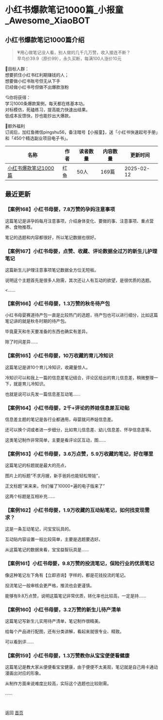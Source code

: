 # 小红书爆款笔记1000篇_小报童_Awesome_XiaoBOT

## 小红书爆款笔记1000篇介绍
> 💗用心做笔记没人看，别人做的几千几万赞，收入接连不断？    
早鸟价39.9（原价99），永久买断，每满100人涨价10元    
    
🍭目标人群：    
想要抓住小红书红利期赚钱的人；    
想要做小红书账号但无从下手    
已经做小红书号但做不出爆款涨粉    
    
💘你将获得：    
学习1000条爆款案例，每天都在练基本功。    
对标模仿，死磕练习，提高能力快速出结果。    
低成本反馈快，抄也能抄出大爆款。    
    
👋额外福利    
订阅后，加红鱼微信pingshu56，备注暗号【小报童】，送「小红书快速起号手册」和「450个精选副业项目电子书」。  
  


|名称|作者|读者数量|内容数量|更新时间|
|---|---|---|---|---|
|[小红书爆款笔记1000篇](https://xiaobot.net/p/pingshu56?refer=0b133df9-27dc-423b-8101-639049001c13)|红鱼|50人|169篇|2025-02-12|

## 最近更新
### 【案例168】小红书母婴，7.8万赞的孕妈注意事项

这篇笔记是讲孕妈每月注意事项，介绍身体变化、要做的事、注意事项、重点营养、食物推荐。



笔记的选题和内容都很好，所以笔记数据也很好。

### 【案例167】小红书母婴，点赞、收藏、评论数据全过万的新生儿护理笔记

这篇新生儿护理注意事项笔记数据全方位无短板。



说明这个主题首先是很多人刚需，其次还让人有互动的欲望，是很优质的选题。

<......

### 【案例166】小红书母婴，1.3万赞的秋冬待产包

小红书母婴赛道待产包一直是比较热门的选题，待产包也可以进行细分，比如这篇笔记讲的就是秋冬时期的待产包。

毕竟夏天和冬天要准备的东西也确实有差异。

除了时间差异......

### 【案例165】小红书母婴，10万收藏的育儿冷知识

这篇笔记是讲10个育儿冷知识，收藏量惊人。

冷知识可以和我上一篇的信息差笔记结合，评论区给出的育儿信息差，稍微整理一下，就是育儿冷知识。

也就是说可以先发一篇信息差互动笔......

### 【案例164】小红书母婴，2千+评论的养娃信息差互动贴

信息差主题的笔记是各行业都通用，母婴就问养娃信息差。

还可以换个词或者进一步细分，比如育儿信息差、幼儿信息差、怀孕信息差等。

这类笔记制作非常简单，主要是看评论区互动，图......

### 【案例163】小红书母婴，3.6万点赞，5.9万收藏的笔记，好在哪里

这篇笔记的标题就是最大的亮点，

图片上的标题“不求月嫂，新手爸妈也能轻松带娃”，

正文标题“来来来，你们催了10000+遍的电子版来了”

这两个标题是互相补充......

### 【案例162】小红书母婴，1.9万收藏的互动贴笔记，如何找变现需求？

这是一条互动笔记，问宝宝玩具的。



互动贴内容设置一般比较简单，主要是选题要选好。



从这篇笔记的数据来看，宝宝益智玩具是......

### 【案例161】小红书母婴，9.8万赞的投流笔记，保险行业的优质笔记

像这种笔记左下角有【立即咨询】字样的，都是花钱投流的笔记。

投流笔记一般审核会更严格，推流也会更谨慎。

能够有9.8万点赞，说明这篇笔记非常优质，转化率也比较高，一定是持......

### 【案例160】小红书母婴，3.2万赞的新生儿待产清单

这篇笔记写新生儿实用待产清单，笔记制作很精美。



给每个产品进行配图，还有分类讲解，看起来就很专业、精致。



可以看到评......

### 【案例159】小红书母婴，1.3万赞教你从宝宝便便看健康

这篇笔记是教大家从便便看宝宝健康，由于便便不太美观，笔记就是自己用卡通动漫画出对应的形象。



从制作方面来说难度比较高，实际这个选题也比较刚需。

......


<a href="https://github.com/Reno9527/awesome-xiaobot" style="color: white; text-decoration: none;">awesome-xiaobot</a>

返回 [首页](../README.md)
